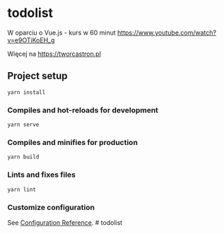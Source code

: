 # todolist
W oparciu o Vue.js - kurs w 60 minut
https://www.youtube.com/watch?v=e9OTiKoEH_g

Więcej na https://tworcastron.pl
## Project setup
```
yarn install
```

### Compiles and hot-reloads for development
```
yarn serve
```

### Compiles and minifies for production
```
yarn build
```

### Lints and fixes files
```
yarn lint
```

### Customize configuration
See [Configuration Reference](https://cli.vuejs.org/config/).
#   t o d o l i s t 
 
 